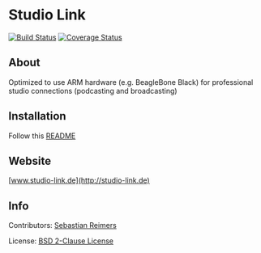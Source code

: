 # Studio Link

[![Build Status](https://travis-ci.org/studio-connect/webapp.png)](https://travis-ci.org/studio-connect/webapp)
[![Coverage Status](https://coveralls.io/repos/studio-connect/webapp/badge.png)](https://coveralls.io/r/studio-connect/webapp)

## About

Optimized to use ARM hardware (e.g. BeagleBone Black) for professional studio connections (podcasting and broadcasting) 

## Installation

Follow this [README](https://github.com/studio-connect/images/blob/master/README.md)

## Website

[www.studio-link.de](http://studio-link.de)

## Info

Contributors: [Sebastian Reimers](https://github.com/sreimers/)

License: [BSD 2-Clause License](http://opensource.org/licenses/BSD-2-Clause)
